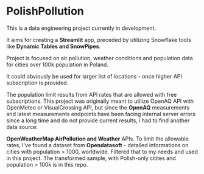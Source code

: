 # PolishPollution

This is a data engineering project currently in development.

It aims for creating a **Streamlit** app, preceded by utilizing Snowflake tools like **Dynamic Tables and SnowPipes**. 

Project is focused on air pollution, weather conditions and population data for cities over 100k population in Poland.

It could obviously be used for larger list of locations - once higher API subscription is provided.

The population limit results from API rates that are allowed with free subscriptions. This project was originally meant to utilize OpenAQ API with OpenMeteo or VisualCrossing API, but since the **OpenAQ** measurements and latest measurements endpoints have been facing internal server errors since a long time and do not provide current results, i had to find another data source:

**OpenWeatherMap AirPollution and Weather** APIs. To limit the allowable rates, I've found a dataset from **Opendatasoft** - detailed informations on cities with population > 1000, worldwide. Filtered that to my needs and used in this project. The transformed sample, with Polish-only citites and population > 100k is in this repo.
